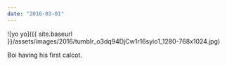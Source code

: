 ```yaml
---
date: "2016-03-01"
---
```


![yo yo]({{ site.baseurl }}/assets/images/2016/tumblr_o3dq94DjCw1r16syio1_1280-768x1024.jpg)

Boi having his first calcot.
